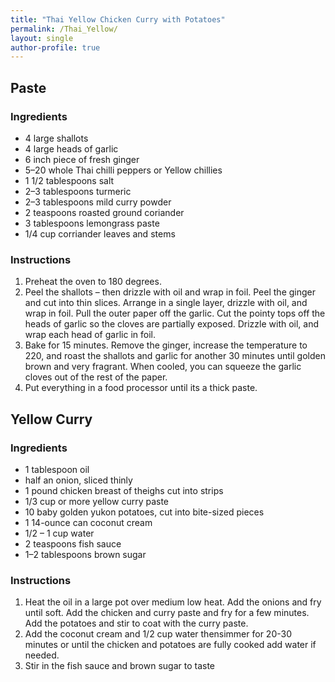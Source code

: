 ```yaml
---
title: "Thai Yellow Chicken Curry with Potatoes"
permalink: /Thai_Yellow/
layout: single
author-profile: true
---
```


## Paste
### Ingredients        
- 4 large shallots
- 4 large heads of garlic
- 6 inch piece of fresh ginger
- 5–20 whole Thai chilli peppers or Yellow chillies
- 1 1/2 tablespoons salt
- 2–3 tablespoons turmeric
- 2–3 tablespoons mild curry powder
- 2 teaspoons roasted ground coriander
- 3 tablespoons lemongrass paste
- 1/4 cup corriander leaves and stems

### Instructions    
1. Preheat the oven to 180 degrees.
2. Peel the shallots – then drizzle with oil and wrap in foil. Peel the ginger and cut into thin slices. Arrange in a single layer, drizzle with oil, and wrap in foil. Pull the outer paper off the garlic. Cut the pointy tops off the heads of garlic so the cloves are partially exposed. Drizzle with oil, and wrap each head of garlic in foil.
3. Bake for 15 minutes. Remove the ginger, increase the temperature to 220, and roast the shallots and garlic for another 30 minutes until golden brown and very fragrant. When cooled, you can squeeze the garlic cloves out of the rest of the paper.
4. Put everything in a food processor until its a thick paste.

## Yellow Curry                
### Ingredients        
- 1 tablespoon oil
- half an onion, sliced thinly
- 1 pound chicken breast of theighs cut into strips
- 1/3 cup or more yellow curry paste
- 10 baby golden yukon potatoes, cut into bite-sized pieces
- 1 14-ounce can coconut cream
- 1/2 – 1 cup water
- 2 teaspoons fish sauce
- 1–2 tablespoons brown sugar

### Instructions                     
1. Heat the oil in a large pot over medium low heat. Add the onions and fry until soft. Add the chicken and curry paste and fry for a few minutes. Add the potatoes and stir to coat with the curry paste.
2. Add the coconut cream and 1/2 cup water thensimmer for 20-30 minutes or until the chicken and potatoes are fully cooked add water if needed.
3. Stir in the fish sauce and brown sugar to taste
